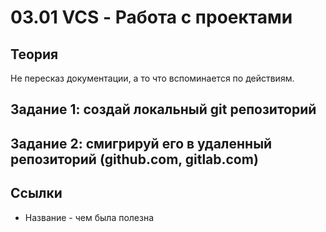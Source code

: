 # 03.01 VCS - Работа с проектами

## Теория
Не пересказ документации, а то что вспоминается по действиям.

## Задание 1: создай локальный git репозиторий

## Задание 2: смигрируй его в удаленный репозиторий (github.com, gitlab.com)

## Ссылки
- Название - чем была полезна
